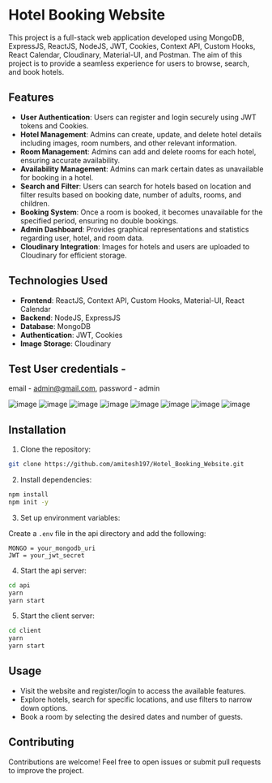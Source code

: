 # Hotel Booking Website

This project is a full-stack web application developed using MongoDB, ExpressJS, ReactJS, NodeJS, JWT, Cookies, Context API, Custom Hooks, React Calendar, Cloudinary, Material-UI, and Postman. The aim of this project is to provide a seamless experience for users to browse, search, and book hotels.

## Features

- **User Authentication**: Users can register and login securely using JWT tokens and Cookies.
- **Hotel Management**: Admins can create, update, and delete hotel details including images, room numbers, and other relevant information.
- **Room Management**: Admins can add and delete rooms for each hotel, ensuring accurate availability.
- **Availability Management**: Admins can mark certain dates as unavailable for booking in a hotel.
- **Search and Filter**: Users can search for hotels based on location and filter results based on booking date, number of adults, rooms, and children.
- **Booking System**: Once a room is booked, it becomes unavailable for the specified period, ensuring no double bookings.
- **Admin Dashboard**: Provides graphical representations and statistics regarding user, hotel, and room data.
- **Cloudinary Integration**: Images for hotels and users are uploaded to Cloudinary for efficient storage.

## Technologies Used

- **Frontend**: ReactJS, Context API, Custom Hooks, Material-UI, React Calendar
- **Backend**: NodeJS, ExpressJS
- **Database**: MongoDB
- **Authentication**: JWT, Cookies
- **Image Storage**: Cloudinary

## Test User credentials - 
email - admin@gmail.com, 
password - admin

![image](https://github.com/amitesh197/Hotel_Booking_Website/assets/123076729/7c9f3c07-ec79-4731-a79e-cbaf031dcbf8)
![image](https://github.com/amitesh197/Hotel_Booking_Website/assets/123076729/7a0b75c0-4fef-412a-94ba-f81da6114229)
![image](https://github.com/amitesh197/Hotel_Booking_Website/assets/123076729/15ecd8e1-e40a-4c10-b089-1ce8f70e795f)
![image](https://github.com/amitesh197/Hotel_Booking_Website/assets/123076729/bb08e1e0-7d1a-4ad8-9198-160ad19f9b7d)
![image](https://github.com/amitesh197/Hotel_Booking_Website/assets/123076729/334fc062-fc2e-432b-a93c-88e941b13c13)
![image](https://github.com/amitesh197/Hotel_Booking_Website/assets/123076729/b7fccf12-a1ba-4a82-98cc-149019abc487)
![image](https://github.com/amitesh197/Hotel_Booking_Website/assets/123076729/970b0da0-5d2b-48c5-9998-2bfdfd974ef7)
![image](https://github.com/amitesh197/Hotel_Booking_Website/assets/123076729/4475cb9a-594c-4d71-b98d-f8fd66a435e8)


## Installation

1. Clone the repository:

```bash
git clone https://github.com/amitesh197/Hotel_Booking_Website.git
```

2. Install dependencies:

```bash
npm install
npm init -y
```

3. Set up environment variables:

Create a `.env` file in the api directory and add the following:

```plaintext
MONGO = your_mongodb_uri
JWT = your_jwt_secret
```

4. Start the api server:

```bash
cd api
yarn
yarn start
```

5. Start the client server:

```bash
cd client
yarn
yarn start
```

## Usage

- Visit the website and register/login to access the available features.
- Explore hotels, search for specific locations, and use filters to narrow down options.
- Book a room by selecting the desired dates and number of guests.

## Contributing

Contributions are welcome! Feel free to open issues or submit pull requests to improve the project.
